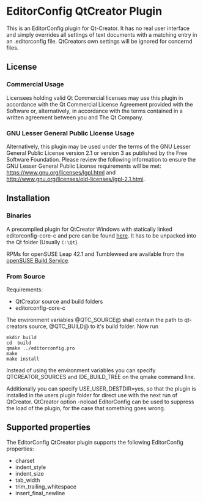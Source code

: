 # EditorConfig QtCreator Plugin

This is an EditorConfig plugin for Qt-Creator. It has no real user
interface and simply overrides all settings of text documents with
a matching entry in an .editorconfig file. QtCreators own settings
will be ignored for concernd files.

## License

### Commercial Usage

Licensees holding valid Qt Commercial licenses may use this plugin
in accordance with the Qt Commercial License Agreement provided
with the Software or, alternatively, in accordance with the terms
contained in a written agreement between you and The Qt Company.

### GNU Lesser General Public License Usage

Alternatively, this plugin may be used under the terms of the GNU
Lesser General Public License version 2.1 or version 3 as published
by the Free Software Foundation.  Please review the following
information to ensure the GNU Lesser General Public License
requirements will be met: https://www.gnu.org/licenses/lgpl.html and
http://www.gnu.org/licenses/old-licenses/lgpl-2.1.html.

## Installation

### Binaries

A precompiled plugin for QtCreator Windows with statically linked
editorconfig-core-c and pcre can be found
[here](https://github.com/editorconfig/editorconfig-qtcreator/releases/latest).
It has to be unpacked into the Qt folder (Usually `C:\Qt`).

RPMs for openSUSE Leap 42.1 and Tumbleweed are available from the
[openSUSE Build Service](http://download.opensuse.org/repositories/home:/hgraeber:/Qt5/).

### From Source

Requirements:

- QtCreator source and build folders
- editorconfig-core-c

The environment variables @QTC_SOURCE@ shall contain the path to qt-creators
source, @QTC_BUILD@ to it's build folder. Now run

    mkdir build
    cd  build
    qmake ../editorconfig.pro
    make
    make install

Instead of using the environment variables you can specify QTCREATOR_SOURCES
and IDE_BUILD_TREE on the qmake command line.

Additionally you can specify USE_USER_DESTDIR=yes, so that the plugin is
installed in the users plugin folder for direct use with the next run of
QtCreator. QtCreator option -noload EditorConfig can be used to suppress
the load of the plugin, for the case that something goes wrong.

## Supported properties

The EditorConfig QtCreator plugin supports the following EditorConfig properties:

- charset
- indent_style
- indent_size
- tab_width
- trim_trailing_whitespace
- insert_final_newline
